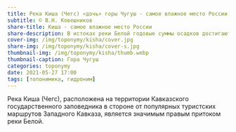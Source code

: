 ```yaml
---
title: Река Киша (Чегс) «дочь» горы Чугуш - самое влажное место России
subtitle: © В.Н. Ковешников
share-title: Киша - самое влажное место России
share-description: В истоках реки Белой годовые суммы осадков достигают 4000 мм
cover-img: /img/toponymy/kisha/cover.jpg
share-img: /img/toponymy/kisha/cover-s.jpg
thumbnail-img: /img/toponymy/kisha/thumb.webp
thumbnail-caption: Гора Чугуш
categories: toponymy
date: 2021-05-27 17:00
tags: [топонимика, гидроним]
---
```

Река Киша (Чегс), расположена на территории Кавказского государственного заповедника в стороне от популярных туристских маршрутов Западного Кавказа, является значимым правым притоком реки Белой.
